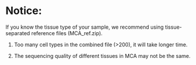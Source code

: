 # Notice:

If you know the tissue type of your sample, we recommend using tissue-separated reference files (MCA_ref.zip).

1. Too many cell types in the combined file (>200), it will take longer time.

2. The sequencing quality of different tissues in MCA may not be the same.
